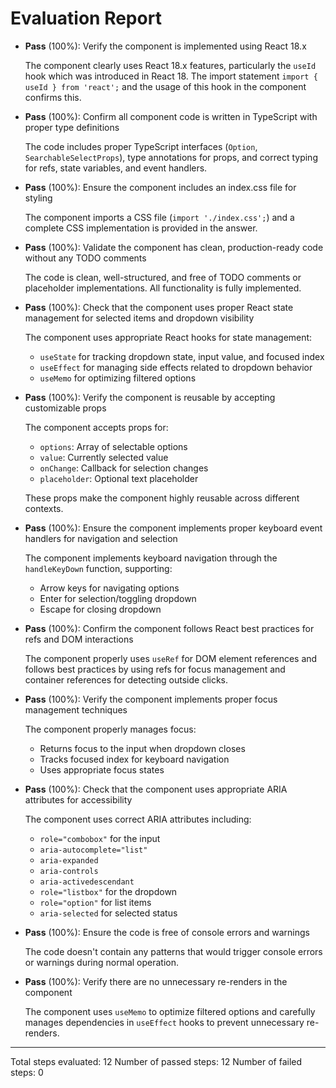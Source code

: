 # Evaluation Report

- **Pass** (100%): Verify the component is implemented using React 18.x
  
  The component clearly uses React 18.x features, particularly the `useId` hook which was introduced in React 18. The import statement `import { useId } from 'react';` and the usage of this hook in the component confirms this.

- **Pass** (100%): Confirm all component code is written in TypeScript with proper type definitions
  
  The code includes proper TypeScript interfaces (`Option`, `SearchableSelectProps`), type annotations for props, and correct typing for refs, state variables, and event handlers.

- **Pass** (100%): Ensure the component includes an index.css file for styling
  
  The component imports a CSS file (`import './index.css';`) and a complete CSS implementation is provided in the answer.

- **Pass** (100%): Validate the component has clean, production-ready code without any TODO comments
  
  The code is clean, well-structured, and free of TODO comments or placeholder implementations. All functionality is fully implemented.

- **Pass** (100%): Check that the component uses proper React state management for selected items and dropdown visibility
  
  The component uses appropriate React hooks for state management:
  - `useState` for tracking dropdown state, input value, and focused index
  - `useEffect` for managing side effects related to dropdown behavior
  - `useMemo` for optimizing filtered options

- **Pass** (100%): Verify the component is reusable by accepting customizable props
  
  The component accepts props for:
  - `options`: Array of selectable options
  - `value`: Currently selected value
  - `onChange`: Callback for selection changes
  - `placeholder`: Optional text placeholder
  
  These props make the component highly reusable across different contexts.

- **Pass** (100%): Ensure the component implements proper keyboard event handlers for navigation and selection
  
  The component implements keyboard navigation through the `handleKeyDown` function, supporting:
  - Arrow keys for navigating options
  - Enter for selection/toggling dropdown
  - Escape for closing dropdown

- **Pass** (100%): Confirm the component follows React best practices for refs and DOM interactions
  
  The component properly uses `useRef` for DOM element references and follows best practices by using refs for focus management and container references for detecting outside clicks.

- **Pass** (100%): Verify the component implements proper focus management techniques
  
  The component properly manages focus:
  - Returns focus to the input when dropdown closes
  - Tracks focused index for keyboard navigation
  - Uses appropriate focus states

- **Pass** (100%): Check that the component uses appropriate ARIA attributes for accessibility
  
  The component uses correct ARIA attributes including:
  - `role="combobox"` for the input
  - `aria-autocomplete="list"`
  - `aria-expanded`
  - `aria-controls`
  - `aria-activedescendant`
  - `role="listbox"` for the dropdown
  - `role="option"` for list items
  - `aria-selected` for selected status

- **Pass** (100%): Ensure the code is free of console errors and warnings
  
  The code doesn't contain any patterns that would trigger console errors or warnings during normal operation.

- **Pass** (100%): Verify there are no unnecessary re-renders in the component
  
  The component uses `useMemo` to optimize filtered options and carefully manages dependencies in `useEffect` hooks to prevent unnecessary re-renders.

---

Total steps evaluated: 12
Number of passed steps: 12
Number of failed steps: 0